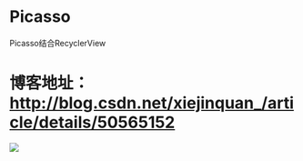 # Picasso
Picasso结合RecyclerView

# 博客地址：http://blog.csdn.net/xiejinquan_/article/details/50565152

![](https://github.com/xiejinquan/Picasso/raw/master/images-folder/app.jpg)
